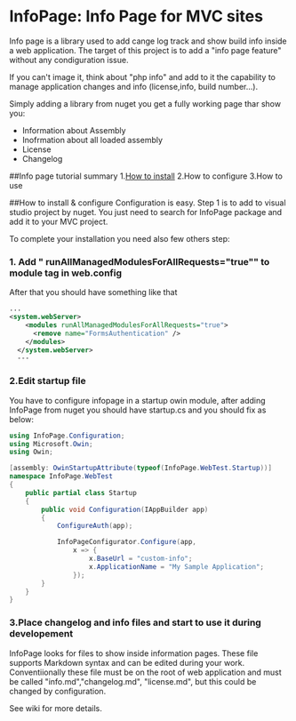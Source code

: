 # InfoPage: Info Page for MVC sites
Info page is a library used to add cange log track and show build info inside a web application. The target of this project is to add a "info page feature" without any condiguration issue.

If you can't image it, think about "php info" and add to it the capability to manage application changes and info (license,info, build number...).

Simply adding a library from nuget you get a fully working page thar show you:

* Information about Assembly
* Inofrmation about all loaded assembly
* License
* Changelog

##Info page tutorial summary
1.[How to install](#how-to-install)
2.How to configure
3.How to use

##<a name="how-to-install">How to install & configure</a>
Configuration is easy. Step 1 is to add to visual studio project by nuget. You just need to search for InfoPage package and add it to your MVC project.

To complete your installation you need also few others step:

### 1. Add " runAllManagedModulesForAllRequests="true"" to module tag in web.config
After that you should have something like that
```xml
...
<system.webServer>
    <modules runAllManagedModulesForAllRequests="true">
      <remove name="FormsAuthentication" />
    </modules>
  </system.webServer>
  ---
```

### 2.Edit startup file
You have to configure infopage in a startup owin module, after adding InfoPage from nuget you should have startup.cs and you should fix as below:
```cs
using InfoPage.Configuration;
using Microsoft.Owin;
using Owin;

[assembly: OwinStartupAttribute(typeof(InfoPage.WebTest.Startup))]
namespace InfoPage.WebTest
{
    public partial class Startup
    {
        public void Configuration(IAppBuilder app)
        {
            ConfigureAuth(app);

            InfoPageConfigurator.Configure(app, 
                x => {
                    x.BaseUrl = "custom-info";
                    x.ApplicationName = "My Sample Application";
                });
        }
    }
}

```


### 3.Place changelog and info files and start to use it during developement
InfoPage looks for files to show inside information pages. These file supports Markdown syntax and can be edited during your work. 
Conventiionally these file must be on the root of web application and must be called "info.md","changelog.md", "license.md", but this could be changed by configuration.

See wiki for more details.

